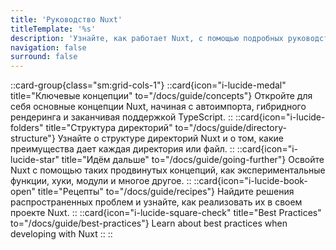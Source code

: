 ```yaml
---
title: 'Руководство Nuxt'
titleTemplate: '%s'
description: 'Узнайте, как работает Nuxt, с помощью подробных руководств.'
navigation: false
surround: false
---
```


::card-group{class="sm:grid-cols-1"}
  ::card{icon="i-lucide-medal" title="Ключевые концепции" to="/docs/guide/concepts"}
Откройте для себя основные концепции Nuxt, начиная с автоимпорта, гибридного рендеринга и заканчивая поддержкой TypeScript.
  ::
  ::card{icon="i-lucide-folders" title="Структура директорий" to="/docs/guide/directory-structure"}
Узнайте о структуре директорий Nuxt и о том, какие преимущества дает каждая директория или файл.
  ::
  ::card{icon="i-lucide-star" title="Идём дальше" to="/docs/guide/going-further"}
Освойте Nuxt с помощью таких продвинутых концепций, как экспериментальные функции, хуки, модули и многое другое.
  ::
  ::card{icon="i-lucide-book-open" title="Рецепты" to="/docs/guide/recipes"}
Найдите решения распространенных проблем и узнайте, как реализовать их в своем проекте Nuxt.
  ::
  ::card{icon="i-lucide-square-check" title="Best Practices" to="/docs/guide/best-practices"}
  Learn about best practices when developing with Nuxt
  ::
::

